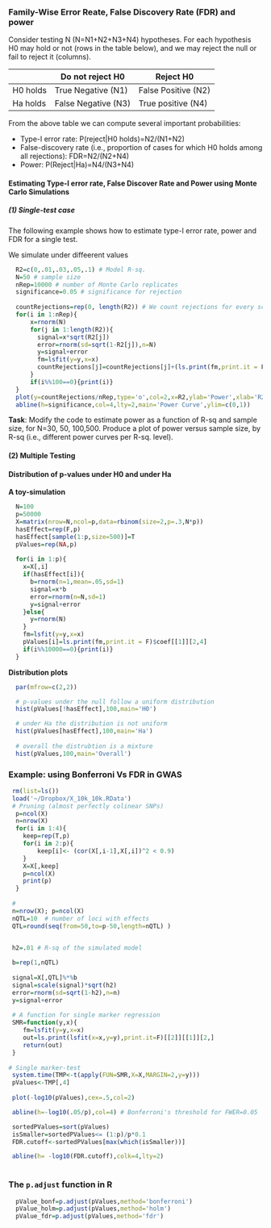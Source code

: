 
### Family-Wise Error Reate, False Discovery Rate (FDR) and power 


Consider testing N (N=N1+N2+N3+N4) hypotheses. For each hypothesis H0 may hold or not (rows in the table below),
and we may reject the null or fail to reject it (columns).

|           | Do not reject H0  | Reject H0          |
|-----------|-------------------|---------------------|
| H0 holds  | True Negative (N1) | False Positive (N2)|
| Ha holds  | False Negative (N3)| True positive (N4) |


From the above table we can compute several important probabilities:

   - Type-I error rate: P(reject|H0 holds)=N2/(N1+N2)
   - False-discovery rate (i.e., proportion of cases for which H0 holds among all rejections): FDR=N2/(N2+N4)
   - Power: P(Reject|Ha)=N4/(N3+N4)
   


#### Estimating Type-I error rate, False Discover Rate and Power using Monte Carlo Simulations

##### (1) Single-test case

The following example shows how to estimate type-I error rate, power and FDR for a single test. 

We simulate under diffeerent values 

```r
  R2=c(0,.01,.03,.05,.1) # Model R-sq.
  N=50 # sample size
  nRep=10000 # number of Monte Carlo replicates
  significance=0.05 # significance for rejection
   
  countRejections=rep(0, length(R2)) # We count rejections for every scenario
  for(i in 1:nRep){
      x=rnorm(N)
      for(j in 1:length(R2)){
        signal=x*sqrt(R2[j])
        error=rnorm(sd=sqrt(1-R2[j]),n=N) 
        y=signal+error
        fm=lsfit(y=y,x=x)     
        countRejections[j]=countRejections[j]+(ls.print(fm,print.it = F)$coef[[1]][2,4]<significance)
      }
      if(i%%100==0){print(i)}
  }
  plot(y=countRejections/nRep,type='o',col=2,x=R2,ylab='Power',xlab='R2',ylim=c(0,1))
  abline(h=significance,col=4,lty=2,main='Power Curve',ylim=c(0,1))
```


**Task**: Modify the code to estimate power as a function of R-sq and sample size, for N=30, 50, 100,500. Produce a plot of power versus sample size, by R-sq (i.e., different power curves per R-sq. level).

#### (2) Multiple Testing

#### Distribution of p-values under H0 and under Ha


**A toy-simulation**

```r
  N=100 
  p=50000
  X=matrix(nrow=N,ncol=p,data=rbinom(size=2,p=.3,N*p))
  hasEffect=rep(F,p) 
  hasEffect[sample(1:p,size=500)]=T
  pValues=rep(NA,p)
  
  for(i in 1:p){ 
 	x=X[,i]
 	if(hasEffect[i]){ 
 	  b=rnorm(n=1,mean=.05,sd=1)
  	  signal=x*b
      error=rnorm(n=N,sd=1)
      y=signal+error
    }else{
      y=rnorm(N)
    }
    fm=lsfit(y=y,x=x)     
    pValues[i]=ls.print(fm,print.it = F)$coef[[1]][2,4]
    if(i%%10000==0){print(i)}
  }
```

**Distribution plots**

```r
  par(mfrow=c(2,2))

  # p-values under the null follow a uniform distribution
  hist(pValues[!hasEffect],100,main='H0')

  # under Ha the distribution is not uniform
  hist(pValues[hasEffect],100,main='Ha')
  
  # overall the distrubtion is a mixture
  hist(pValues,100,main='Overall')


```  


### Example: using Bonferroni Vs FDR in GWAS

```r
 rm(list=ls())
 load('~/Dropbox/X_10k_10k.RData')
 # Pruning (almost perfectly colinear SNPs)
  p=ncol(X)
  n=nrow(X)
  for(i in 1:4){
	keep=rep(T,p)
 	for(i in 2:p){
 		keep[i]<- (cor(X[,i-1],X[,i])^2 < 0.9)
 	}
 	X=X[,keep]
 	p=ncol(X)
 	print(p)
  }
 
 #
 n=nrow(X); p=ncol(X)
 nQTL=10  # number of loci with effects
 QTL=round(seq(from=50,to=p-50,length=nQTL) )


 h2=.01 # R-sq of the simulated model
 
 b=rep(1,nQTL)
 
 signal=X[,QTL]%*%b
 signal=scale(signal)*sqrt(h2)
 error=rnorm(sd=sqrt(1-h2),n=n)
 y=signal+error
 
 # A function for single marker regression
 SMR=function(y,x){
 	fm=lsfit(y=y,x=x)
 	out=ls.print(lsfit(x=x,y=y),print.it=F)[[2]][[1]][2,]
 	return(out)
 }
 
# Single marker-test
 system.time(TMP<-t(apply(FUN=SMR,X=X,MARGIN=2,y=y)))
 pValues<-TMP[,4]
 
 plot(-log10(pValues),cex=.5,col=2)

 abline(h=-log10(.05/p),col=4) # Bonferroni's threshold for FWER=0.05

 sortedPValues=sort(pValues)
 isSmaller=sortedPValues<= (1:p)/p*0.1
 FDR.cutoff<-sortedPValues[max(which(isSmaller))]

 abline(h= -log10(FDR.cutoff),colk=4,lty=2)
 
```

### The `p.adjust` function in R

```r
  pValue_bonf=p.adjust(pValues,method='bonferroni')
  pValue_holm=p.adjust(pValues,method='holm')
  pValue_fdr=p.adjust(pValues,method='fdr')

```
